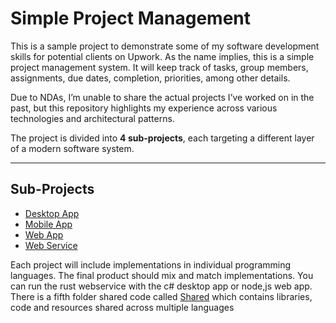 # Simple Project Management

This is a sample project to demonstrate some of my software development skills for potential clients on Upwork. As the name implies, this is a simple project management system. It will keep track of tasks, group members, assignments, due dates, completion, priorities, among other details.

Due to NDAs, I’m unable to share the actual projects I’ve worked on in the past, but this repository highlights my experience across various technologies and architectural patterns.

The project is divided into **4 sub-projects**, each targeting a different layer of a modern software system.

---

## Sub-Projects
- [Desktop App](./DesktopApp/README.md) 
- [Mobile App](./MobileApp/README.md) 
- [Web App](./WebApp/README.md)  
- [Web Service](./WebService/README.md)  

Each project will include implementations in individual programming languages. The final product should mix and match implementations. You can run the rust webservice with the c# desktop app or node,js web app. There is a fifth folder shared code called [Shared](./Shared/README.md) which contains libraries, code and resources shared across multiple languages
